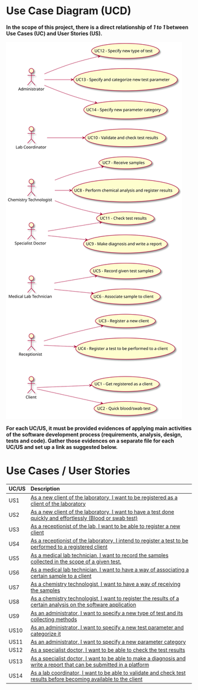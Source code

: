 # Use Case Diagram (UCD)

**In the scope of this project, there is a direct relationship of _1 to 1_ between Use Cases (UC) and User Stories (US).**

![Use Case Diagram](UCD.svg)

**For each UC/US, it must be provided evidences of applying main activities of the software development process (requirements, analysis, design, tests and code). Gather those evidences on a separate file for each UC/US and set up a link as suggested below.**

# Use Cases / User Stories
| UC/US  | Description                                                          |
|:----|:------------------------------------------------------------------------|
| US1 | [As a new client of the laboratory, I want to be registered as a client of the laboratory](US1.md)|
| US2 | [As a new client of the laboratory, I want to have a test done quickly and effortlessly (Blood or swab test)](US2.md)|
| US3 | [As a receptionist of the lab, I want to be able to register a new client](US3.md)|
| US4 | [As a receptionist of the laboratory, I intend to register a test to be performed to a registered client](US4.md)|
| US5 | [As a medical lab technician, I want to record the samples collected in the scope of a given test.](US5.md)|
| US6 | [As a medical lab technician, I want to have a way of associating a certain sample to a client](US6.md)|
| US7 | [As a chemistry technologist, I want to have a way of receiving the samples](US7.md)|
| US8 | [As a chemistry technologist, I want to register the results of a certain analysis on the software application](US8.md)|
| US9 | [As an administrator, I want to specify a new type of test and its collecting methods](US9.md)|
| US10 | [As an administrator, I want to specify a new test parameter and categorize it](US10.md)|
| US11 | [As an administrator, I want to specify a new parameter category](US11.md)|
| US12 | [As a specialist doctor, I want to be able to check the test results](US12.md)|
| US13 | [As a specialist doctor, I want to be able to make a diagnosis and write a report that can be submitted in a platform](US13.md)|
| US14 | [As a lab coordinator, I want to be able to validate and check test results before becoming available to the client](US14.md)|


